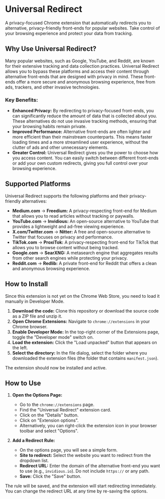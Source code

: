 # Universal Redirect

A privacy-focused Chrome extension that automatically redirects you to alternative, privacy-friendly front-ends for popular websites. Take control of your browsing experience and protect your data from tracking.

## Why Use Universal Redirect?

Many popular websites, such as Google, YouTube, and Reddit, are known for their extensive tracking and data collection practices. Universal Redirect allows you to bypass these platforms and access their content through alternative front-ends that are designed with privacy in mind. These front-ends offer a more secure and anonymous browsing experience, free from ads, trackers, and other invasive technologies.

### Key Benefits:

*   **Enhanced Privacy:** By redirecting to privacy-focused front-ends, you can significantly reduce the amount of data that is collected about you. These alternatives do not use invasive tracking methods, ensuring that your browsing habits remain private.
*   **Improved Performance:** Alternative front-ends are often lighter and more efficient than their mainstream counterparts. This means faster loading times and a more streamlined user experience, without the clutter of ads and other unnecessary elements.
*   **Greater Control:** Universal Redirect gives you the power to choose how you access content. You can easily switch between different front-ends or add your own custom redirects, giving you full control over your browsing experience.

## Supported Platforms

Universal Redirect supports the following platforms and their privacy-friendly alternatives:

*   **Medium.com** -> **Freedium:** A privacy-respecting front-end for Medium that allows you to read articles without tracking or paywalls.
*   **YouTube.com** -> **Invidious:** An open-source alternative to YouTube that provides a lightweight and ad-free viewing experience.
*   **X.com/Twitter.com** -> **Nitter:** A free and open-source alternative to Twitter that focuses on privacy and performance.
*   **TikTok.com** -> **ProxiTok:** A privacy-respecting front-end for TikTok that allows you to browse content without being tracked.
*   **Google.com** -> **SearXNG:** A metasearch engine that aggregates results from other search engines while protecting your privacy.
*   **Reddit.com** -> **Redlib:** A private front-end for Reddit that offers a clean and anonymous browsing experience.

## How to Install

Since this extension is not yet on the Chrome Web Store, you need to load it manually in Developer Mode.

1.  **Download the code:** Clone this repository or download the source code as a ZIP file and unzip it.
2.  **Open Chrome Extensions:** Navigate to `chrome://extensions` in your Chrome browser.
3.  **Enable Developer Mode:** In the top-right corner of the Extensions page, toggle the "Developer mode" switch on.
4.  **Load the extension:** Click the "Load unpacked" button that appears on the left.
5.  **Select the directory:** In the file dialog, select the folder where you downloaded the extension files (the folder that contains `manifest.json`).

The extension should now be installed and active.

## How to Use

1.  **Open the Options Page:**
    *   Go to the `chrome://extensions` page.
    *   Find the "Universal Redirect" extension card.
    *   Click on the "Details" button.
    *   Click on "Extension options".
    *   Alternatively, you can right-click the extension icon in your browser toolbar and select "Options".

2.  **Add a Redirect Rule:**
    *   On the options page, you will see a simple form.
    *   **Site to redirect:** Select the website you want to redirect from the dropdown list.
    *   **Redirect URL:** Enter the domain of the alternative front-end you want to use (e.g., `invidious.io`). Do not include `https://` or any path.
    *   **Save:** Click the "Save" button.

The rule will be saved, and the extension will start redirecting immediately. You can change the redirect URL at any time by re-saving the options.